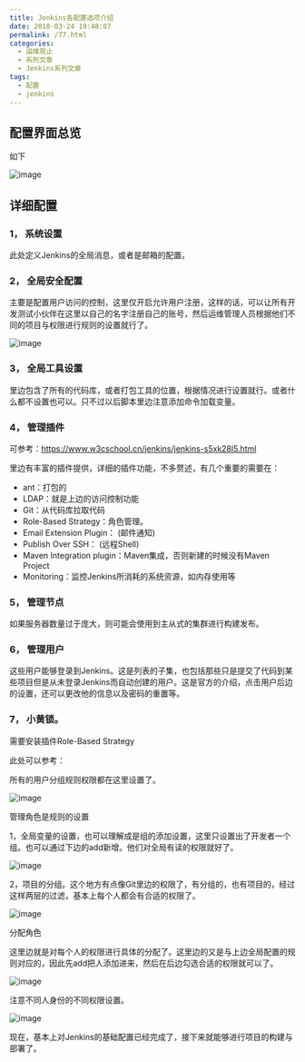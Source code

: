 ```yaml
---
title: Jenkins各配置选项介绍
date: 2018-03-24 19:48:07
permalink: /77.html
categories:
  - 运维观止
  - 系列文章
  - Jenkins系列文章
tags:
  - 配置
  - jenkins
---
```




## 配置界面总览

如下

![image](https://tva4.sinaimg.cn/large/008k1Yt0ly1grkd9sinzwj30u712g466.jpg)

## 详细配置

### 1， 系统设置

此处定义Jenkins的全局消息，或者是邮箱的配置。

### 2， 全局安全配置

主要是配置用户访问的控制，这里仅开启允许用户注册，这样的话，可以让所有开发测试小伙伴在这里以自己的名字注册自己的账号，然后运维管理人员根据他们不同的项目与权限进行规则的设置就行了。

![image](https://tvax2.sinaimg.cn/large/008k1Yt0ly1grkda4rdk6j30v80l6tbi.jpg)

### 3， 全局工具设置

里边包含了所有的代码库，或者打包工具的位置，根据情况进行设置就行。或者什么都不设置也可以。只不过以后脚本里边注意添加命令加载变量。

### 4， 管理插件

可参考：https://www.w3cschool.cn/jenkins/jenkins-s5xk28l5.html

里边有丰富的插件提供，详细的插件功能，不多赘述，有几个重要的需要在：

- ant：打包的
- LDAP：就是上边的访问控制功能
- Git：从代码库拉取代码
- Role-Based Strategy：角色管理。
- Email Extension Plugin： (邮件通知)
- Publish Over SSH： (远程Shell)
- Maven Integration plugin：Maven集成，否则新建的时候没有Maven Project
- Monitoring：监控Jenkins所消耗的系统资源，如内存使用等

### 5， 管理节点

如果服务器数量过于庞大，则可能会使用到主从式的集群进行构建发布。

### 6， 管理用户

这些用户能够登录到Jenkins。这是列表的子集，也包括那些只是提交了代码到某些项目但是从未登录Jenkins而自动创建的用户。这是官方的介绍，点击用户后边的设置，还可以更改他的信息以及密码的重置等。

### 7， 小黄锁。

需要安装插件Role-Based Strategy

此处可以参考：

所有的用户分组规则权限都在这里设置了。

![image](https://tvax2.sinaimg.cn/large/008k1Yt0ly1grkdb2k472j30g00alt9v.jpg)

管理角色是规则的设置

1，全局变量的设置，也可以理解成是组的添加设置，这里只设置出了开发者一个组。也可以通过下边的add新增。他们对全局有读的权限就好了。

![image](https://tva3.sinaimg.cn/large/008k1Yt0ly1grkdb8lu5zj30rn0cr400.jpg)

2，项目的分组。这个地方有点像Git里边的权限了，有分组的，也有项目的，经过这样两层的过滤，基本上每个人都会有合适的权限了。

![image](https://tva2.sinaimg.cn/large/008k1Yt0ly1grkdbdxzirj30wl0degnx.jpg)

分配角色

这里边就是对每个人的权限进行具体的分配了。这里边的又是与上边全局配置的规则对应的，因此先add把人添加进来，然后在后边勾选合适的权限就可以了。

![image](https://tva2.sinaimg.cn/large/008k1Yt0ly1grkdblqo00j30e20a8wg2.jpg)

注意不同人身份的不同权限设置。

![image](https://tva3.sinaimg.cn/large/008k1Yt0ly1grkdbsvx1xj30l807wq4j.jpg)

现在，基本上对Jenkins的基础配置已经完成了，接下来就能够进行项目的构建与部署了。
